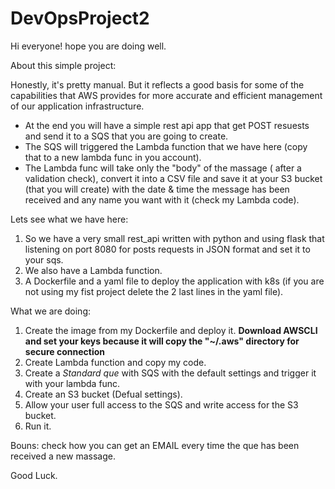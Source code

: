 # DevOpsProject2
Hi everyone! hope you are doing well. 

About this simple project:

Honestly, it's pretty manual. But it reflects a good basis for some of the capabilities that AWS provides for more accurate and efficient management of our application infrastructure.
- At the end you will have a simple rest api app that get POST resuests and send it to a SQS that you are going to create.
- The SQS will triggered the Lambda function that we have here (copy that to a new lambda func in you account).
- The Lambda func will take only the "body" of the massage ( after a validation check), convert it into a CSV file and save it at your S3 bucket (that you will create) with the date & time the message has been received and any name you want with it (check my Lambda code).

Lets see what we have here:

1) So we have a very small rest_api written with python and using flask that listening on port 8080 for posts requests in JSON format and set it to your sqs.
2) We also have a Lambda function. 
3) A Dockerfile and a yaml file to deploy the application with k8s (if you are not using my fist project delete the 2 last lines in the yaml file).

What we are doing:

1) Create the image from my Dockerfile and deploy it. **Download AWSCLI and set your keys because it will copy the "~/.aws" directory for secure connection**
2) Create Lambda function and copy my code.
3) Create a *Standard que* with SQS with the default settings and trigger it with your lambda func.
4) Create an S3 bucket (Defual settings).
5) Allow your user full access to the SQS and write access for the S3 bucket.
6) Run it. 

Bouns: check how you can get an EMAIL every time the que has been received a new massage.

Good Luck.
